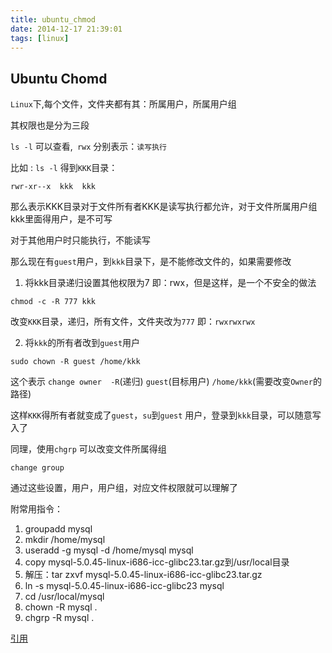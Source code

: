 ```yaml
---
title: ubuntu_chmod
date: 2014-12-17 21:39:01
tags: [linux]
---
```


## Ubuntu Chomd

`Linux`下,每个文件，文件夹都有其：所属用户，所属用户组

其权限也是分为三段

`ls -l` 可以查看,` rwx` 分别表示：`读写执行`

比如 : `ls -l`  得到`KKK`目录：  

````
rwr-xr--x  kkk  kkk
````

那么表示KKK目录对于文件所有者KKK是读写执行都允许，对于文件所属用户组kkk里面得用户，是不可写

对于其他用户时只能执行，不能读写


那么现在有`guest`用户，到`kkk`目录下，是不能修改文件的，如果需要修改


1. 将kkk目录递归设置其他权限为7 即：rwx，但是这样，是一个不安全的做法

````
chmod -c -R 777 kkk
````

改变`KKK`目录，递归，所有文件，文件夹改为`777` 即：`rwxrwxrwx`


2. 将`kkk`的所有者改到`guest`用户

````
sudo chown -R guest /home/kkk
````

这个表示 `change owner  -R`(递归) `guest`(目标用户)   `/home/kkk`(需要改变`Owner`的路径)

这样`KKK`得所有者就变成了`guest`，`su`到`guest` 用户，登录到`kkk`目录，可以随意写入了


同理，使用`chgrp` 可以改变文件所属得组

`change group`

通过这些设置，用户，用户组，对应文件权限就可以理解了




附常用指令：

1. groupadd mysql
2. mkdir /home/mysql
3. useradd -g mysql -d /home/mysql mysql
4. copy mysql-5.0.45-linux-i686-icc-glibc23.tar.gz到/usr/local目录
5. 解压：tar zxvf mysql-5.0.45-linux-i686-icc-glibc23.tar.gz
6. ln -s mysql-5.0.45-linux-i686-icc-glibc23 mysql
7. cd /usr/local/mysql
8. chown -R mysql .
9. chgrp -R mysql .


[引用](http://blog.csdn.net/lawmansoft/article/details/7203297)

